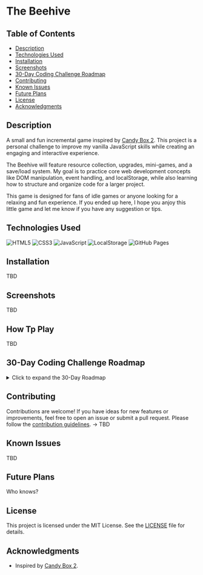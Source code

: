 # The Beehive

## Table of Contents

- [Description](#description)
- [Technologies Used](#technologies-used)
- [Installation](#installation)
- [Screenshots](#screenshots)
- [30-Day Coding Challenge Roadmap](#30-day-coding-challenge-roadmap)
- [Contributing](#contributing)
- [Known Issues](#known-issues)
- [Future Plans](#future-plans)
- [License](#license)
- [Acknowledgments](#acknowledgments)

## Description

A small and fun incremental game inspired by [Candy Box 2](https://candybox2.github.io/). This project is a personal challenge to improve my vanilla JavaScript skills while creating an engaging and interactive experience.

The Beehive will feature resource collection, upgrades, mini-games, and a save/load system. My goal is to practice core web development concepts like DOM manipulation, event handling, and localStorage, while also learning how to structure and organize code for a larger project.

This game is designed for fans of idle games or anyone looking for a relaxing and fun experience. If you ended up here, I hope you anjoy this little game and let me know if you have any suggestion or tips.

## Technologies Used

![HTML5](https://img.shields.io/badge/HTML5-%23E34F26.svg?style=flat-square&logo=html5&logoColor=white)
![CSS3](https://img.shields.io/badge/CSS3-%231572B6.svg?style=flat-square&logo=css3&logoColor=white)
![JavaScript](https://img.shields.io/badge/JavaScript-%23F7DF1E.svg?style=flat-square&logo=javascript&logoColor=black)
![LocalStorage](https://img.shields.io/badge/LocalStorage-%23FFCA28.svg?style=flat-square&logo=googlechrome&logoColor=black)
![GitHub Pages](https://img.shields.io/badge/GitHub%20Pages-%23327FC7.svg?style=flat-square&logo=github&logoColor=white)

## Installation

TBD

## Screenshots

TBD

## How Tp Play

TBD

## 30-Day Coding Challenge Roadmap

<details>
<summary>Click to expand the 30-Day Roadmap</summary>

**_Day 0: Project Setup_**

[x] Create a GitHub repository (TheBeehive).
[x] Set up a README.md.
[X] Prepare basic roadmap.

**_Day 1: The Honey Counter_**

[X] Display a simple number: "You have X honey".
[X] Add a function to increment honey every second.

**_Day 2: Buttons & Basic Actions_**

[ ] Add a "Collect Honey" button (manual honey collection).
[ ] Clicking increases honey count.

**_Day 3: Store & Upgrades System_**

[ ] Add a shop section where players can buy auto-collectors (like Worker Bees).
[ ] Display costs and effects of upgrades.

**_Day 4: UI Enhancements_**

[ ] Improve honey display: add icons, better fonts, and basic CSS styling.
[ ] Make numbers look animated when increasing.

**_Day 5: Save & Load System_**

[ ] Store honey and upgrades in localStorage so progress is saved.

**_Day 6: More Upgrades & Auto Collection_**

[ ] Introduce another unit of honey collectors (maybe Beekeepers?).
[ ] Auto-collection should now happen at different rates for different units.

**_Day 7: Daily Progress & Polishing_**

[ ] Review progress so far and fix any bugs.
[ ] Improve code structure (clean up script.js into smaller functions).

**_Day 8: Add a New Resource – Beeswax_**

[ ] Unlock Beeswax after reaching a certain amount of honey.
[ ] Beeswax can be used to buy new upgrades (like Lollipops).

**_Day 9: First Mini-Game – Beehive Defense_**

[ ] Implement a basic enemy (e.g., Wasps trying to steal honey).
[ ] Simple defense mechanic (click to swat wasps).

**_Day 10: Introduce Quests_**

[ ] Add a quest system where the Queen Bee gives tasks (e.g., "Collect 500 honey").
[ ] Reward players with special upgrades.

**_Day 11: Graphics Upgrade_**

[ ] Add simple bee animations for collecting honey.
[ ] Make buttons visually more appealing.

**_Day 12: Add Honey-Based Crafting_**

[ ] Players can craft Honeycombs using Honey + Beeswax.
[ ] Honeycombs unlock better auto-collectors.

**_Day 13: Unlock New Beekeepers_**

[ ] Introduce advanced beekeepers who gather honey faster.
[ ] Make the cost of beekeepers scale dynamically.

**_Day 14: Midway Review & Bug Fixes_**

[ ] Test all features and fix UI bugs.
[ ] Optimize the save system.

**_Day 15: Expand the Beehive_**

[ ] Add a new section: "The Hive", where bees live.
[ ] Players can upgrade the Hive to increase honey production.

**_Day 16: New Resource – Royal Jelly_**

[ ] Unlock Royal Jelly after a major upgrade.
[ ] Royal Jelly is rare and used for special powers.

**_Day 17: Bee Evolution System_**

[ ] Add an evolution mechanic where bees improve over time.
Example: Worker Bees → Elite Bees → Royal Guard Bees.

**_Day 18: Second Mini-Game – Honey Race_**

[ ] Introduce a small racing game where bees compete to gather the most honey.
[ ] Reward the player with extra honey.

**_Day 19: First Special Event_**

[ ] Add a seasonal event (Spring Festival).
[ ] Temporary buffs like double honey production for 5 minutes.

**_Day 20: Beehive Customization_**

[ ] Allow players to customize the hive’s appearance.
[ ] Different skins based on achievements.

**_Day 21: Endgame Content – The Bee Queen_**

[ ] Players can interact with the Queen for major decisions.
[ ] New mechanics unlocked at high levels.

**_Day 22: Unlock the Outside World_**

[ ] Introduce exploration: Send bees on missions for rare materials.

**_Day 23: Trading System_**

[ ] Add a way to trade honey for other resources.
[ ] Interact with NPC Beekeepers in other hives.

**_Day 24: Achievements & Rewards_**

[ ] Add an achievement system for milestones (e.g., "Collect 1 million honey").
[ ] Players get some kind of rewards.

**_Day 25: Game Balancing_**

[ ] Adjust honey production rates.
[ ] Make upgrades progress smoothly.

**_Day 26: Sound Effects & Music_**

[ ] Add buzzing sounds, a background soundtrack, and button clicks.

**_Day 27: Final Boss – The Wasp King_**

[ ] Players must defend the hive from the Wasp King.
[ ] Completing this event unlocks endgame content.

**_Day 28: Polish & Final Bug Fixes_**

[ ] Playtest the game from start to finish.
[ ] Fix major bugs and balancing issues.

**_Day 29: Deployment & Optimization_**

[ ] Host the game on GitHub Pages or another free hosting service.
[ ] Optimize for faster load times.

**_Day 30: Official Launch & Celebration! 🎉_**

[ ] Announce the project completion.
[ ] Share on GitHub, Twitter, or forums.

</details>

## Contributing

Contributions are welcome! If you have ideas for new features or improvements, feel free to open an issue or submit a pull request. Please follow the [contribution guidelines](CONTRIBUTING.md). -> TBD

## Known Issues

TBD

## Future Plans

Who knows?

## License

This project is licensed under the MIT License. See the [LICENSE](LICENSE) file for details.

## Acknowledgments

- Inspired by [Candy Box 2](https://candybox2.github.io/).
